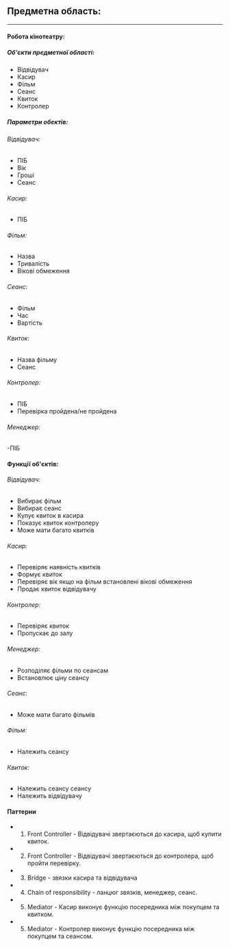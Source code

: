 ## Предметна область:
---
#### Робота кінотеатру:

##### Об'єкти предметної області:

* Відвідувач
* Касир
* Фільм
* Сеанс
* Квиток
* Контролер

##### Параметри обектів:

###### Відвідувач:
- ПІБ
- Вік
- Гроші
- Сеанс

###### Касир:
- ПІБ

###### Фільм:
- Назва
- Тривалість
- Вікові обмеження

###### Сеанс:
- Фільм
- Час
- Вартість

###### Квиток:
- Назва фільму
- Сеанс

###### Контролер:
- ПІБ
- Перевірка пройдена/не пройдена

###### Менеджер:
-ПІБ

#### Функції об'єктів:

###### Відвідувач:
- Вибирає фільм
- Вибирає сеанс
- Купує квиток в касира
- Показує квиток контролеру
- Може мати багато квитків

###### Касир:
- Перевіряє наявність квитків
- Формує квиток
- Перевіряє вік якщо на фільм встановлені вікові обмеження
- Продає квиток відвідувачу

###### Контролер:
- Перевіряє квиток
- Пропускає до залу

###### Менеджер:
- Розподіляє фільми по сеансам
- Встановлює ціну сеансу

###### Сеанс:
- Може мати багато фільмів

###### Фільм:
- Належить сеансу

###### Квиток:
- Належить сеансу сеансу
- Належить відвідувачу

#### Паттерни

- 1. Front Controller - Відвідувачі звертаєються до касира, щоб купити квиток.
- 2. Front Controller - Відвідувачі звертаєються до контролера, щоб пройти перевірку.
- 3. Bridge - звязки касира та відвідувача
- 4. Chain of responsibility - ланцюг звязків, менеджер, сеанс.
- 5. Mediator - Касир виконує функцію посередника між покупцем та квитком.
- 5. Mediator - Контролер виконує функцію посередника між покупцем та сеансом.
